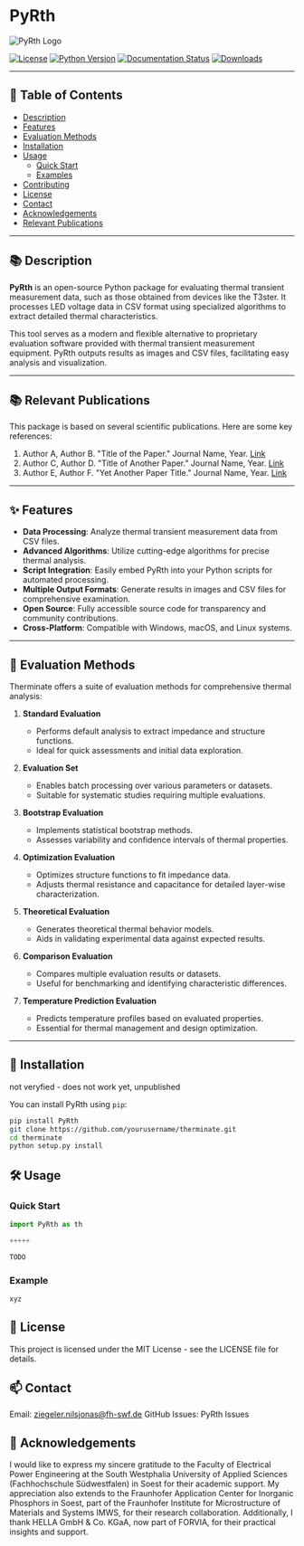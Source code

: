 # PyRth

![PyRth Logo](https://via.placeholder.com/600x200.png?text=PyRth) <!-- Replace with your logo image URL -->

[![License](https://img.shields.io/badge/license-MIT-blue.svg)](LICENSE)
[![Python Version](https://img.shields.io/badge/python-3.6%2B-blue)](https://www.python.org/downloads/)
[![Documentation Status](https://readthedocs.org/projects/pyRth/badge/?version=latest)](https://pyRth.readthedocs.io/en/latest/?badge=latest)
[![Downloads](https://img.shields.io/pypi/dm/pyRth)](https://pypi.org/project/pyRth/)

---

## 📖 Table of Contents

- [Description](#description)
- [Features](#features)
- [Evaluation Methods](#evaluation-methods)
- [Installation](#installation)
- [Usage](#usage)
  - [Quick Start](#quick-start)
  - [Examples](#examples)
- [Contributing](#contributing)
- [License](#license)
- [Contact](#contact)
- [Acknowledgements](#acknowledgements)
- [Relevant Publications](#relevant-publications)

---

## 📚 Description

**PyRth** is an open-source Python package for evaluating thermal transient measurement data, such as those obtained from devices like the T3ster. It processes LED voltage data in CSV format using specialized algorithms to extract detailed thermal characteristics.

This tool serves as a modern and flexible alternative to proprietary evaluation software provided with thermal transient measurement equipment. PyRth outputs results as images and CSV files, facilitating easy analysis and visualization.

---

## 📚 Relevant Publications

This package is based on several scientific publications. Here are some key references:

1. Author A, Author B. "Title of the Paper." Journal Name, Year. [Link](#)
2. Author C, Author D. "Title of Another Paper." Journal Name, Year. [Link](#)
3. Author E, Author F. "Yet Another Paper Title." Journal Name, Year. [Link](#)

---

## ✨ Features

- **Data Processing**: Analyze thermal transient measurement data from CSV files.
- **Advanced Algorithms**: Utilize cutting-edge algorithms for precise thermal analysis.
- **Script Integration**: Easily embed PyRth into your Python scripts for automated processing.
- **Multiple Output Formats**: Generate results in images and CSV files for comprehensive examination.
- **Open Source**: Fully accessible source code for transparency and community contributions.
- **Cross-Platform**: Compatible with Windows, macOS, and Linux systems.

---

## 🔬 Evaluation Methods

Therminate offers a suite of evaluation methods for comprehensive thermal analysis:

1. **Standard Evaluation**
   - Performs default analysis to extract impedance and structure functions.
   - Ideal for quick assessments and initial data exploration.

2. **Evaluation Set**
   - Enables batch processing over various parameters or datasets.
   - Suitable for systematic studies requiring multiple evaluations.

3. **Bootstrap Evaluation**
   - Implements statistical bootstrap methods.
   - Assesses variability and confidence intervals of thermal properties.

4. **Optimization Evaluation**
   - Optimizes structure functions to fit impedance data.
   - Adjusts thermal resistance and capacitance for detailed layer-wise characterization.

5. **Theoretical Evaluation**
   - Generates theoretical thermal behavior models.
   - Aids in validating experimental data against expected results.

6. **Comparison Evaluation**
   - Compares multiple evaluation results or datasets.
   - Useful for benchmarking and identifying characteristic differences.

7. **Temperature Prediction Evaluation**
   - Predicts temperature profiles based on evaluated properties.
   - Essential for thermal management and design optimization.

---

## 🚀 Installation

not veryfied - does not work yet, unpublished

You can install PyRth using `pip`:

```bash
pip install PyRth
git clone https://github.com/yourusername/therminate.git
cd therminate
python setup.py install

```

## 🛠️ Usage

### Quick Start

```python
import PyRth as th

+++++

TODO


```


### Example

```bash
xyz

```


## 📄 License
This project is licensed under the MIT License - see the LICENSE file for details.

## 📫 Contact

Email: ziegeler.nilsjonas@fh-swf.de
GitHub Issues: PyRth Issues

## 🌟 Acknowledgements

I would like to express my sincere gratitude to the Faculty of Electrical Power Engineering at the South Westphalia University of Applied Sciences (Fachhochschule Südwestfalen) in Soest for their academic support. My appreciation also extends to the Fraunhofer Application Center for Inorganic Phosphors in Soest, part of the Fraunhofer Institute for Microstructure of Materials and Systems IMWS, for their research collaboration. Additionally, I thank HELLA GmbH & Co. KGaA, now part of FORVIA, for their practical insights and support.



